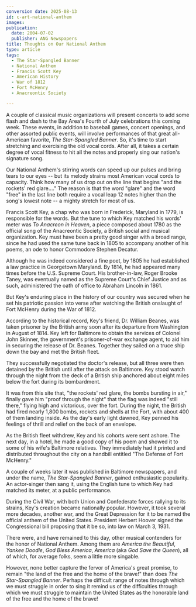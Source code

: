 ```yaml
---
conversion date: 2025-08-13
id: c-art-national-anthem
images:
publication:
  date: 2004-07-02
  publisher: ANG Newspapers
title: Thoughts on Our National Anthem
type: article
tags:
  - The Star-Spangled Banner
  - National Anthem
  - Francis Scott Key
  - American History
  - War of 1812
  - Fort McHenry
  - Anacreontic Society

---
```



A couple of classical music organizations will present concerts to add some flash and dash to the Bay Area's Fourth of July celebrations this coming week. These events, in addition to baseball games, concert openings, and other assorted public events, will involve performances of that great all-American favorite, *The Star-Spangled Banner*. So, it's time to start stretching and exercising the old vocal cords. After all, it takes a certain degree of vocal fitness to hit all the notes and properly sing our nation's signature song.

Our National Anthem's stirring words can speed up our pulses and bring tears to our eyes -- but its melody strains most American vocal cords to capacity. Think how many of us drop out on the line that begins "and the rockets' red glare...." The reason is that the word "glare" and the word "free" in the last line both require a vocal leap 12 notes higher than the song's lowest note -- a mighty stretch for most of us.

Francis Scott Key, a chap who was born in Frederick, Maryland in 1779, is responsible for the words. But the tune to which Key matched his words' meter was *To Anacreon in Heaven*, a piece composed about 1780 as the official song of the Anacreontic Society, a British social and musical organization. Key must have been a pretty good singer with a broad range, since he had used the same tune back in 1805 to accompany another of his poems, an ode to honor Commodore Stephen Decatur.

Although he was indeed considered a fine poet, by 1805 he had established a law practice in Georgetown Maryland. By 1814, he had appeared many times before the U.S. Supreme Court. His brother-in-law, Roger Brooke Taney, was eventually named as the Supreme Court's Chief Justice and as such, administered the oath of office to Abraham Lincoln in 1861.

But Key's enduring place in the history of our country was secured when he set his patriotic passion into verse after watching the British onslaught of Fort McHenry during the War of 1812.

According to the historical record, Key's friend, Dr. William Beanes, was taken prisoner by the British army soon after its departure from Washington in August of 1814. Key left for Baltimore to obtain the services of Colonel John Skinner, the government's prisoner-of-war exchange agent, to aid him in securing the release of Dr. Beanes. Together they sailed on a truce ship down the bay and met the British fleet.

They successfully negotiated the doctor's release, but all three were then detained by the British until after the attack on Baltimore. Key stood watch through the night from the deck of a British ship anchored about eight miles below the fort during its bombardment.

It was from this site that, "the rockets' red glare, the bombs bursting in air," finally gave him "proof through the night" that the flag was indeed "still there," flying high and victorious, over the fort. During the night, the British had fired nearly 1,800 bombs, rockets and shells at the Fort, with about 400 of them landing inside. As the day's early light dawned, Key penned his feelings of thrill and relief on the back of an envelope.

As the British fleet withdrew, Key and his cohorts were sent ashore. The next day, in a hotel, he made a good copy of his poem and showed it to some of his wife's Baltimore relatives. They immediately had it printed and distributed throughout the city on a handbill entitled "The Defense of Fort McHenry."

A couple of weeks later it was published in Baltimore newspapers, and under the name, *The Star-Spangled Banner*, gained enthusiastic popularity. An actor-singer then sang it, using the English tune to which Key had matched its meter, at a public performance.

During the Civil War, with both Union and Confederate forces rallying to its strains, Key's creation became nationally popular. However, it took several more decades, another war, and the Great Depression for it to be named the official anthem of the United States. President Herbert Hoover signed the Congressional bill proposing that it be so, into law on March 3, 1931.

There were, and have remained to this day, other musical contenders for the honor of National Anthem. Among them are *America the Beautiful*, *Yankee Doodle*, *God Bless America*, *America* (aka *God Save the Queen*), all of which, for average folks, seem a little more singable.

However, none better capture the fervor of America's great promise, to remain "the land of the free and the home of the brave!" than does *The Star-Spangled Banner*. Perhaps the difficult range of notes through which we must struggle in order to sing it remind us of the difficulties through which we must struggle to maintain the United States as the honorable land of the free and the home of the brave!

